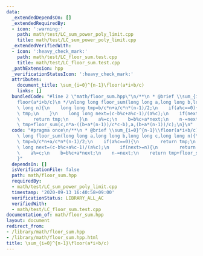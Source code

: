 ```yaml
---
data:
  _extendedDependsOn: []
  _extendedRequiredBy:
  - icon: ':warning:'
    path: math/test/LC_sum_power_poly_limit.cpp
    title: math/test/LC_sum_power_poly_limit.cpp
  _extendedVerifiedWith:
  - icon: ':heavy_check_mark:'
    path: math/test/LC_floor_sum.test.cpp
    title: math/test/LC_floor_sum.test.cpp
  _pathExtension: hpp
  _verificationStatusIcon: ':heavy_check_mark:'
  attributes:
    document_title: \sum_{i=0}^{n-1}\floor(a*i+b/c)
    links: []
  bundledCode: "#line 2 \"math/floor_sum.hpp\"\n/**\n * @brief \\sum_{i=0}^{n-1}\\\
    floor(a*i+b/c)\n */\nlong long floor_sum(long long a,long long b,long long c,long\
    \ long n){\n    long long tmp=b/c*n+a/c*n*(n-1)/2;\n    if(a%c==0){\n        return\
    \ tmp;\n    }\n    long long next=(c-b%c+a%c-1)/(a%c);\n    if(next>=n){\n   \
    \     return tmp;\n    }\n    a%=c;\n    b=b%c+a*next;\n    n-=next;\n    return\
    \ tmp+floor_sum(c,n*a-((b+a*(n-1))/c*c-b),a,(b+a*(n-1))/c);\n}\n"
  code: "#pragma once\n/**\n * @brief \\sum_{i=0}^{n-1}\\floor(a*i+b/c)\n */\nlong\
    \ long floor_sum(long long a,long long b,long long c,long long n){\n    long long\
    \ tmp=b/c*n+a/c*n*(n-1)/2;\n    if(a%c==0){\n        return tmp;\n    }\n    long\
    \ long next=(c-b%c+a%c-1)/(a%c);\n    if(next>=n){\n        return tmp;\n    }\n\
    \    a%=c;\n    b=b%c+a*next;\n    n-=next;\n    return tmp+floor_sum(c,n*a-((b+a*(n-1))/c*c-b),a,(b+a*(n-1))/c);\n\
    }"
  dependsOn: []
  isVerificationFile: false
  path: math/floor_sum.hpp
  requiredBy:
  - math/test/LC_sum_power_poly_limit.cpp
  timestamp: '2020-09-13 16:40:58+09:00'
  verificationStatus: LIBRARY_ALL_AC
  verifiedWith:
  - math/test/LC_floor_sum.test.cpp
documentation_of: math/floor_sum.hpp
layout: document
redirect_from:
- /library/math/floor_sum.hpp
- /library/math/floor_sum.hpp.html
title: \sum_{i=0}^{n-1}\floor(a*i+b/c)
---
```

